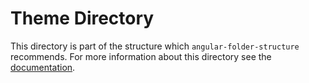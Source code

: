# Theme Directory

This directory is part of the structure which `angular-folder-structure`
recommends. For more information about this directory see the
[documentation](https://angular-folder-structure.readthedocs.io/en/latest/theme.html).
